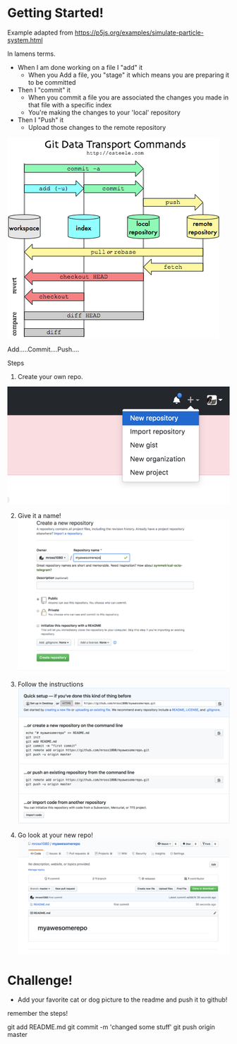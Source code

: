 # Getting Started! 

Example adapted from
https://p5js.org/examples/simulate-particle-system.html


In lamens terms. 

* When I am done working on a file I "add" it
    * When you Add a file, you "stage" it which means you are preparing it to be committed
* Then I "commit" it
    * When you commit a file you are associated the changes you made in that file with a specific index
    * You're making the changes to your 'local' repository 
* Then I "Push" it
    * Upload those changes to the remote repository

![alt text](../img/gitdata.png "Click here for a new repo!")

Add.....Commit....Push....

Steps 


1. Create your own repo.  

![alt text](../img/newrepo.png "Click here for a new repo!")

2. Give it a name!
![alt text](../img/name.png "Click here for a new repo!")

3. Follow the instructions
![alt text](../img/instructions.png "Click here for a new repo!")

4. Go look at your new repo!
![alt text](../img/blankrepo.png "Click here for a new repo!")

# Challenge!
* Add your favorite cat or dog picture to the readme and push it to github!

remember the steps!


git add README.md
git commit -m 'changed some stuff'
git push origin master